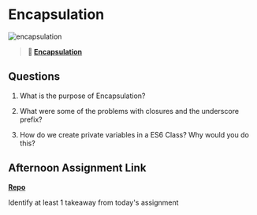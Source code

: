# Encapsulation

![encapsulation](https://bcw.blob.core.windows.net/public/img/journals/5838157482080222)

> **📖 [Encapsulation](https://codeworksacademy.com/fs-student-guide/resources/wk3/02-Encapsulation)**

## Questions

1. What is the purpose of Encapsulation?

2. What were some of the problems with closures and the underscore prefix?

3. How do we create private variables in a ES6 Class? Why would you do this?

## Afternoon Assignment Link

**[Repo](https://github.com/JonathonMcNamara/<ASSIGNMENT_REPO>)**

Identify at least 1 takeaway from today's assignment

